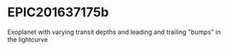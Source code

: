 # EPIC201637175b
Exoplanet with varying transit depths and leading and trailing "bumps" in the lightcurve
